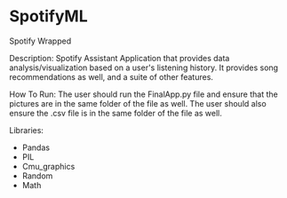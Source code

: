# SpotifyML
Spotify Wrapped


Description: Spotify Assistant Application that provides data analysis/visualization based on a user's listening history. It provides song recommendations as well, and a suite of other features.


How To Run: The user should run the FinalApp.py file and ensure that the pictures are in the same folder of the file as well. The user should also ensure the .csv file is in the same folder of the file as well.


Libraries:
* Pandas
* PIL
* Cmu_graphics
* Random
* Math


